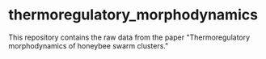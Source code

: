 # thermoregulatory_morphodynamics
This repository contains the raw data from the paper "Thermoregulatory morphodynamics of honeybee swarm clusters."
